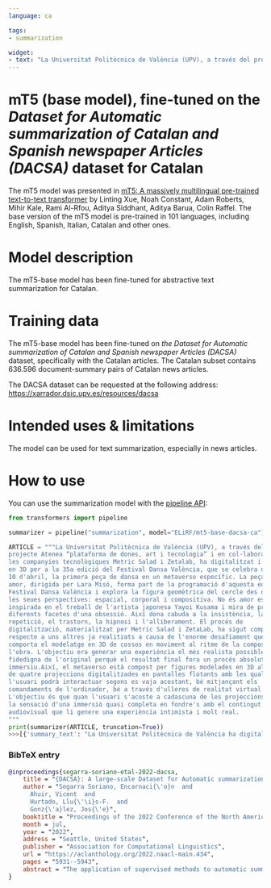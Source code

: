 ```yaml
---
language: ca

tags:
- summarization

widget:
- text: "La Universitat Politècnica de València (UPV), a través del projecte Atenea “plataforma de dones, art i tecnologia” i en col·laboració amb les companyies tecnològiques Metric Salad i Zetalab, ha digitalitzat i modelat en 3D per a la 35a edició del Festival Dansa València, que se celebra del 2 al 10 d'abril, la primera peça de dansa en un metaverso específic. La peça No és amor, dirigida per Lara Misó, forma part de la programació d'aquesta edició del Festival Dansa València i explora la figura geomètrica del cercle des de totes les seues perspectives: espacial, corporal i compositiva. No és amor està inspirada en el treball de l'artista japonesa Yayoi Kusama i mira de prop les diferents facetes d'una obsessió. Així dona cabuda a la insistència, la repetició, el trastorn, la hipnosi i l'alliberament. El procés de digitalització, materialitzat per Metric Salad i ZetaLab, ha sigut complex respecte a uns altres ja realitzats a causa de l'enorme desafiament que comporta el modelatge en 3D de cossos en moviment al ritme de la composició de l'obra. L'objectiu era generar una experiència el més realista possible i fidedigna de l'original perquè el resultat final fora un procés absolutament immersiu.Així, el metaverso està compost per figures modelades en 3D al costat de quatre projeccions digitalitzades en pantalles flotants amb les quals l'usuari podrà interactuar segons es vaja acostant, bé mitjançant els comandaments de l'ordinador, bé a través d'ulleres de realitat virtual. L'objectiu és que quan l'usuari s'acoste a cadascuna de les projeccions tinga la sensació d'una immersió quasi completa en fondre's amb el contingut audiovisual que li genere una experiència intimista i molt real."
---
```

# mT5 (base model), fine-tuned on the *Dataset for Automatic summarization of Catalan and Spanish newspaper Articles (DACSA)* dataset for Catalan

The mT5 model was presented in [mT5: A massively multilingual pre-trained text-to-text transformer](https://arxiv.org/abs/2010.11934) by Linting Xue, Noah Constant, Adam Roberts, Mihir Kale, Rami Al-Rfou, Aditya Siddhant, Aditya Barua, Colin Raffel. The base version of the mT5 model is pre-trained in 101 languages, including English, Spanish, Italian, Catalan and other ones.

# Model description

The mT5-base model has been fine-tuned for abstractive text summarization for Catalan.

# Training data

The mT5-base model has been fine-tuned on *the Dataset for Automatic summarization of Catalan and Spanish newspaper Articles (DACSA)* dataset, specifically with the Catalan articles. The Catalan subset contains 636.596 document-summary pairs of Catalan news articles.

The DACSA dataset can be requested at the following address: https://xarrador.dsic.upv.es/resources/dacsa

# Intended uses & limitations

The model can be used for text summarization, especially in news articles.

# How to use
You can use the summarization model with the [pipeline API](https://huggingface.co/transformers/main_classes/pipelines.html):

```python
from transformers import pipeline

summarizer = pipeline("summarization", model="ELiRF/mt5-base-dacsa-ca")

ARTICLE = """La Universitat Politècnica de València (UPV), a través del
projecte Atenea “plataforma de dones, art i tecnologia” i en col·laboració amb
les companyies tecnològiques Metric Salad i Zetalab, ha digitalitzat i modelat
en 3D per a la 35a edició del Festival Dansa València, que se celebra del 2 al
10 d'abril, la primera peça de dansa en un metaverso específic. La peça No és
amor, dirigida per Lara Misó, forma part de la programació d'aquesta edició del
Festival Dansa València i explora la figura geomètrica del cercle des de totes
les seues perspectives: espacial, corporal i compositiva. No és amor està
inspirada en el treball de l'artista japonesa Yayoi Kusama i mira de prop les
diferents facetes d'una obsessió. Així dona cabuda a la insistència, la
repetició, el trastorn, la hipnosi i l'alliberament. El procés de
digitalització, materialitzat per Metric Salad i ZetaLab, ha sigut complex
respecte a uns altres ja realitzats a causa de l'enorme desafiament que
comporta el modelatge en 3D de cossos en moviment al ritme de la composició de
l'obra. L'objectiu era generar una experiència el més realista possible i
fidedigna de l'original perquè el resultat final fora un procés absolutament
immersiu.Així, el metaverso està compost per figures modelades en 3D al costat
de quatre projeccions digitalitzades en pantalles flotants amb les quals
l'usuari podrà interactuar segons es vaja acostant, bé mitjançant els
comandaments de l'ordinador, bé a través d'ulleres de realitat virtual.
L'objectiu és que quan l'usuari s'acoste a cadascuna de les projeccions tinga
la sensació d'una immersió quasi completa en fondre's amb el contingut
audiovisual que li genere una experiència intimista i molt real.
"""
print(summarizer(ARTICLE, truncation=True))
>>>[{'summary_text': "La Universitat Politècnica de València ha digitalitzat i modelat en 3D la primera peça de dansa en un metaverso específic."}]
```

### BibTeX entry
```bibtex
@inproceedings{segarra-soriano-etal-2022-dacsa,
    title = "{DACSA}: A large-scale Dataset for Automatic summarization of {C}atalan and {S}panish newspaper Articles",
    author = "Segarra Soriano, Encarnaci{\'o}n  and
      Ahuir, Vicent  and
      Hurtado, Llu{\'\i}s-F.  and
      Gonz{\'a}lez, Jos{\'e}",
    booktitle = "Proceedings of the 2022 Conference of the North American Chapter of the Association for Computational Linguistics: Human Language Technologies",
    month = jul,
    year = "2022",
    address = "Seattle, United States",
    publisher = "Association for Computational Linguistics",
    url = "https://aclanthology.org/2022.naacl-main.434",
    pages = "5931--5943",
    abstract = "The application of supervised methods to automatic summarization requires the availability of adequate corpora consisting of a set of document-summary pairs. As in most Natural Language Processing tasks, the great majority of available datasets for summarization are in English, making it difficult to develop automatic summarization models for other languages. Although Spanish is gradually forming part of some recent summarization corpora, it is not the same for minority languages such as Catalan.In this work, we describe the construction of a corpus of Catalan and Spanish newspapers, the Dataset for Automatic summarization of Catalan and Spanish newspaper Articles (DACSA) corpus. It is a high-quality large-scale corpus that can be used to train summarization models for Catalan and Spanish.We have carried out an analysis of the corpus, both in terms of the style of the summaries and the difficulty of the summarization task. In particular, we have used a set of well-known metrics in the summarization field in order to characterize the corpus. Additionally, for benchmarking purposes, we have evaluated the performances of some extractive and abstractive summarization systems on the DACSA corpus.",
}

```